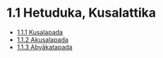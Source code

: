 # 1.1 Hetuduka, Kusalattika

* [1.1.1 Kusalapada](1.1/1.1.1.md)
* [1.1.2 Akusalapada](1.1/1.1.2.md)
* [1.1.3 Abyākatapada](1.1/1.1.3.md)
